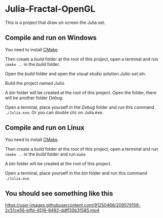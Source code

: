 # Julia-Fractal-OpenGL
This is a project that draw on screen the Julia set.

## Compile and run on Windows

You need to install [CMake](https://cmake.org/download/).

Then create a *build* folder at the root of this project, open a terminal and run `cmake ..` in the *build* folder.

Open the *build* folder and open the visual studio solution *Julia-set.sln*.

Build the project named *Julia*.

A *bin* folder will be created at the root of this project. Open the folder, there will be another folder *Debug*.

Open a terminal, place yourself in the *Debug* folder and run this command `./Julia.exe`. Or you can double clic on Julia.exe.


## Compile and run on Linux

You need to install [CMake](https://cmake.org/download/).

Then create a *build* folder at the root of this project, open a terminal and run `cmake ..` in the *build* folder and run `make`.

A *bin* folder will be created at the root of this project.

Open a terminal, place yourself in the *bin* folder and run this command `./Julia.exe`.

## You should see something like this

https://user-images.githubusercontent.com/91250466/209579158-2c51ce56-bffd-4516-8492-ddff30b31585.mp4


